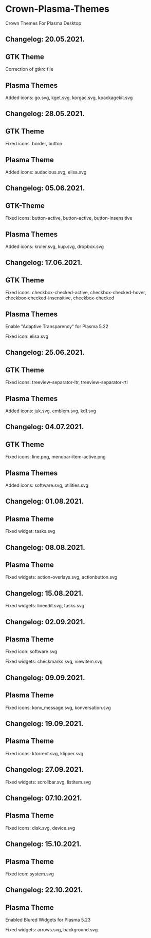 # Crown-Plasma-Themes
Crown Themes For Plasma Desktop

Changelog: 20.05.2021.
----------------------

GTK Theme
---------

Correction of gtkrc file 

Plasma Themes
--------------

Added icons: go.svg, kget.svg, korgac.svg, kpackagekit.svg

Changelog: 28.05.2021.
----------------------

GTK Theme
---------

Fixed icons: border, button

Plasma Theme
-------------

Added icons: audacious.svg, elisa.svg

Changelog: 05.06.2021.
----------------------

GTK-Theme
----------

Fixed icons: button-active, button-active, button-insensitive

Plasma Themes
-------------

Added icons: kruler.svg, kup.svg, dropbox.svg

Changelog: 17.06.2021.
-----------------------

GTK Theme
---------

Fixed icons: checkbox-checked-active, checkbox-checked-hover, checkbox-checked-insensitive, checkbox-checked

Plasma Themes
-------------

Enable "Adaptive Transparency" for Plasma 5.22

Fixed icon: elisa.svg

Changelog: 25.06.2021.
----------------------

GTK Theme
----------

Fixed icons: treeview-separator-ltr, treeview-separator-rtl

Plasma Themes
--------------

Added icons: juk.svg, emblem.svg, kdf.svg

Changelog: 04.07.2021.
----------------------

GTK Theme
----------

Fixed icons: line.png, menubar-item-active.png

Plasma Themes
-------------

Added icons: software.svg, utilities.svg

Changelog: 01.08.2021.
---------------------

Plasma Theme
------------

Fixed widget: tasks.svg

Changelog: 08.08.2021.
---------------------

Plasma Theme
------------

Fixed widgets: action-overlays.svg, actionbutton.svg


Changelog: 15.08.2021.
---------------------

Fixed widgets: lineedit.svg, tasks.svg

Changelog: 02.09.2021.
----------------------

Plasma Theme
------------

Fixed icon: software.svg

Fixed widgets: checkmarks.svg, viewitem.svg

Changelog: 09.09.2021.
----------------------

Plasma Theme
------------

Fixed icons: konv_message.svg, konversation.svg

Changelog: 19.09.2021.
----------------------

Plasma Theme
-------------

Fixed icons: ktorrent.svg, klipper.svg

Changelog: 27.09.2021.
---------------------

Fixed widgets: scrollbar.svg, listitem.svg

Changelog: 07.10.2021.
----------------------

Plasma Theme
-------------

Fixed icons: disk.svg, device.svg

Changelog: 15.10.2021.
----------------------

Plasma Theme
-------------

Fixed icon: system.svg

Changelog: 22.10.2021.
----------------------

Plasma Theme
-------------

Enabled Blured Widgets for Plasma 5.23

Fixed widgets: arrows.svg, background.svg
